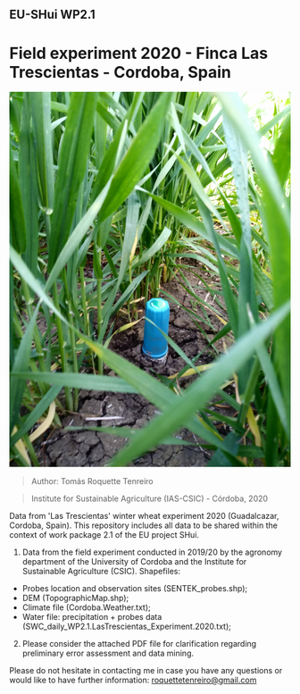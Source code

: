 ## EU-SHui WP2.1 
#  Field experiment 2020 - Finca Las Trescientas - Cordoba, Spain

![Image description](Cover.jpg)

> Author: Tomás Roquette Tenreiro

> Institute for Sustainable Agriculture (IAS-CSIC) - Córdoba, 2020

Data from 'Las Trescientas' winter wheat experiment 2020 (Guadalcazar, Cordoba, Spain). This repository includes all data to be shared within the context of work package 2.1 of the EU project SHui. 

1. Data from the field experiment conducted in 2019/20 by the agronomy department of the University of Cordoba and the Institute for Sustainable Agriculture (CSIC).
Shapefiles: 

 - Probes location and observation sites (SENTEK_probes.shp);
 - DEM (TopographicMap.shp);
 - Climate file (Cordoba.Weather.txt);
 - Water file: precipitation + probes data (SWC_daily_WP2.1.LasTrescientas_Experiment.2020.txt);

2. Please consider the attached PDF file for clarification regarding preliminary error assessment and data mining.

Please do not hesitate in contacting me in case you have any questions or would like to have further information: roquettetenreiro@gmail.com
